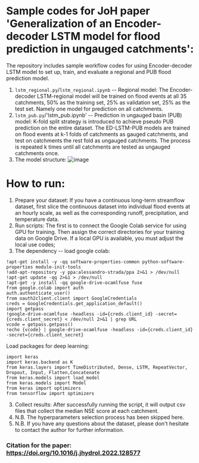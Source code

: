 # Sample codes for JoH paper 'Generalization of an Encoder-decoder LSTM model for flood prediction in ungauged catchments':
The repository includes sample workflow codes for using Encoder-decoder LSTM model to set up, train, and evaluate a regional and PUB flood prediction model.
1) `lstm_regional.py`/`lstm_regional.ipynb` -- Regional model: The Encoder-decoder LSTM-regional model will be trained on flood events at all 35 catchments, 50% as the training set, 25% as validation set, 25% as the test set. Namely one model for prediction on all catchments.
2) `lstm_pub.py`/'lstm_pub.ipynb' -- Prediction in ungauged basin (PUB) model: K-fold split strategy is introduced to achieve pseudo PUB prediction on the entire dataset. The ED-LSTM-PUB models are trained on flood events at k-1 folds of catchments as gauged catchments, and test on catchments the rest fold as ungauged catchments. The process is repeated k times until all catchments are tested as ungauged catchments once.
3) The model structure:
![image](https://github.com/yikuizh/edlstm_flood_prediction/assets/55485922/17d66385-c84c-4e5c-9d0f-092ead568017)


# How to run:
1) Prepare your dataset: If you have a continuous long-term streamflow dataset, first slice the continuous dataset into individual flood events at an hourly scale, as well as the corresponding runoff, precipitation, and temperature data.
2) Run scripts: The first is to connect the Google Colab service for using GPU for training. Then assign the correct directories for your training data on Google Drive. If a local GPU is available, you must adjust the local use codes;
3) The dependency -- load google colab:
```
!apt-get install -y -qq software-properties-common python-software-properties module-init-tools
!add-apt-repository -y ppa:alessandro-strada/ppa 2>&1 > /dev/null
!apt-get update -qq 2>&1 > /dev/null
!apt-get -y install -qq google-drive-ocamlfuse fuse
from google.colab import auth
auth.authenticate_user()
from oauth2client.client import GoogleCredentials
creds = GoogleCredentials.get_application_default()
import getpass
!google-drive-ocamlfuse -headless -id={creds.client_id} -secret={creds.client_secret} < /dev/null 2>&1 | grep URL
vcode = getpass.getpass()
!echo {vcode} | google-drive-ocamlfuse -headless -id={creds.client_id} -secret={creds.client_secret}
```
Load packages for deep learning:
```
import keras
import keras.backend as K
from keras.layers import TimeDistributed, Dense, LSTM, RepeatVector, Dropout, Input, Flatten,Concatenate
from keras.models import load_model
from keras.models import Model
from keras import optimizers
from tensorflow import optimizers
```

3) Collect results: After successfully running the script, it will output csv files that collect the median NSE score at each catchment.
4) N.B. The hyperparameters selection process has been skipped here.
5) N.B. If you have any questions about the dataset, please don't hesitate to contact the author for further information.

### Citation for the paper: https://doi.org/10.1016/j.jhydrol.2022.128577
